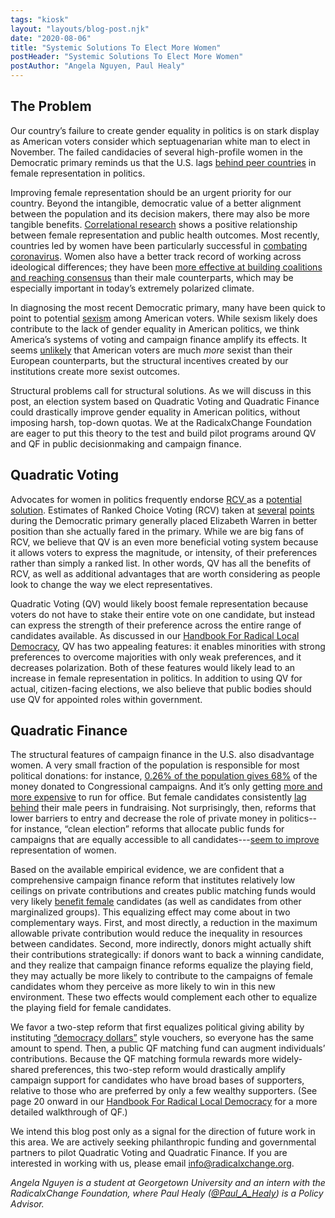 ```yaml
---
tags: "kiosk"
layout: "layouts/blog-post.njk"
date: "2020-08-06"
title: "Systemic Solutions To Elect More Women"
postHeader: "Systemic Solutions To Elect More Women"
postAuthor: "Angela Nguyen, Paul Healy"
---
```


## The Problem

Our country’s failure to create gender equality in politics is on stark display as American voters consider which septuagenarian white man to elect in November. The failed candidacies of several high-profile women in the Democratic primary reminds us that the U.S. lags [behind peer countries](https://www.vox.com/the-highlight/2019/8/7/20746147/congress-women-2019-gender-parity) in female representation in politics.

Improving female representation should be an urgent priority for our country. Beyond the intangible, democratic value of a better alignment between the population and its decision makers, there may also be more tangible benefits. [Correlational research](https://www.sciencedirect.com/science/article/pii/S2352827318300132?via%3Dihub) shows a positive relationship between female representation and public health outcomes. Most recently, countries led by women have been particularly successful in [combating coronavirus](https://www.nytimes.com/2020/05/15/world/coronavirus-women-leaders.html). Women also have a better track record of working across ideological differences; they have been [more effective at building coalitions and reaching consensus](https://opencommons.uconn.edu/cgi/viewcontent.cgi?referer=&httpsredir=1&article=1010&context=chip_docs) than their male counterparts, which may be especially important in today’s extremely polarized climate.

In diagnosing the most recent Democratic primary, many have been quick to point to potential [sexism](https://www.cnn.com/2020/03/06/opinions/sexism-2020-election-opinion-hunt/index.html) among American voters. While sexism likely does contribute to the lack of gender equality in American politics, we think America’s systems of voting and campaign finance amplify its effects. It seems [unlikely](https://www.pewresearch.org/global/2019/04/22/how-people-around-the-world-view-gender-equality-in-their-countries/) that American voters are much _more_ sexist than their European counterparts, but the structural incentives created by our institutions create more sexist outcomes.

Structural problems call for structural solutions. As we will discuss in this post, an election system based on Quadratic Voting and Quadratic Finance could drastically improve gender equality in American politics, without imposing harsh, top-down quotas. We at the RadicalxChange Foundation are eager to put this theory to the test and build pilot programs around QV and QF in public decisionmaking and campaign finance.

## Quadratic Voting

Advocates for women in politics frequently endorse [RCV ](https://www.representwomen.org/ranked_choice_voting#single_winner_race) as a [potential solution](https://msmagazine.com/2019/11/05/what-ranked-choice-voting-could-mean-for-new-york-city-and-women-candidates-across-the-country/). Estimates of Ranked Choice Voting (RCV) taken at [several](https://www.vox.com/2019/9/12/20860985/poll-democratic-primary-ranked-choice-warren-biden) [points ](https://www.economist.com/graphic-detail/2020/02/01/under-ranked-choice-voting-left-wing-purism-would-aid-joe-biden)during the Democratic primary generally placed Elizabeth Warren in better position than she actually fared in the primary. While we are big fans of RCV, we believe that QV is an even more beneficial voting system because it allows voters to express the magnitude, or intensity, of their preferences rather than simply a ranked list. In other words, QV has all the benefits of RCV, as well as additional advantages that are worth considering as people look to change the way we elect representatives.

Quadratic Voting (QV) would likely boost female representation because voters do not have to stake their entire vote on one candidate, but instead can express the strength of their preference across the entire range of candidates available. As discussed in our [Handbook For Radical Local Democracy](https://www.radicalxchange.org/files/The_Handbook_for_Radical_Local_Democracy.pdf), QV has two appealing features: it enables minorities with strong preferences to overcome majorities with only weak preferences, and it decreases polarization. Both of these features would likely lead to an increase in female representation in politics. In addition to using QV for actual, citizen-facing elections, we also believe that public bodies should use QV for appointed roles within government.

## Quadratic Finance

The structural features of campaign finance in the U.S. also disadvantage women. A very small fraction of the population is responsible for most political donations: for instance, [0.26% of the population gives 68%](https://www.good.is/infographics/infographic-what-s-the-cost-of-getting-into-congress) of the money donated to Congressional campaigns. And it’s only getting [more and more expensive](https://www.cnn.com/2013/07/11/politics/congress-election-costs/) to run for office. But female candidates consistently [lag behind](https://www.nytimes.com/2018/10/30/us/politics/women-campaign-fundraising.html) their male peers in fundraising. Not surprisingly, then, reforms that lower barriers to entry and decrease the role of private money in politics--for instance, “clean election” reforms that allocate public funds for campaigns that are equally accessible to all candidates---[seem to improve](https://www.azmirror.com/2019/06/05/clean-elections-helps-women-seek-and-win-elected-office-and-we-should-support-that/) representation of women.

Based on the available empirical evidence, we are confident that a comprehensive campaign finance reform that institutes relatively low ceilings on private contributions and creates public matching funds would very likely [benefit female](https://www.americanprogress.org/issues/women/reports/2017/05/19/427206/opening-the-gates/) candidates (as well as candidates from other marginalized groups). This equalizing effect may come about in two complementary ways. First, and most directly, a reduction in the maximum allowable private contribution would reduce the inequality in resources between candidates. Second, more indirectly, donors might actually shift their contributions strategically: if donors want to back a winning candidate, and they realize that campaign finance reforms equalize the playing field, they may actually be more likely to contribute to the campaigns of female candidates whom they perceive as more likely to win in this new environment. These two effects would complement each other to equalize the playing field for female candidates.

We favor a two-step reform that first equalizes political giving ability by instituting [“democracy dollars”](https://www.yang2020.com/policies/democracydollars/) style vouchers, so everyone has the same amount to spend. Then, a public QF matching fund can augment individuals’ contributions. Because the QF matching formula rewards more widely-shared preferences, this two-step reform would drastically amplify campaign support for candidates who have broad bases of supporters, relative to those who are preferred by only a few wealthy supporters. (See page 20 onward in our [Handbook For Radical Local Democracy](https://www.radicalxchange.org/files/The_Handbook_for_Radical_Local_Democracy.pdf) for a more detailed walkthrough of QF.)

We intend this blog post only as a signal for the direction of future work in this area. We are actively seeking philanthropic funding and governmental partners to pilot Quadratic Voting and Quadratic Finance. If you are interested in working with us, please email [info@radicalxchange.org](mailto:info@radicalxchange.org).

_Angela Nguyen is a student at Georgetown University and an intern with the RadicalxChange Foundation, where Paul Healy ([@Paul_A_Healy](https://twitter.com/Paul_A_Healy)) is a Policy Advisor._
